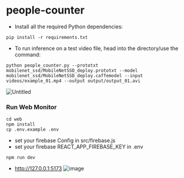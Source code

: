 # people-counter

- Install all the required Python dependencies:

```
pip install -r requirements.txt
```

- To run inference on a test video file, head into the directory/use the command:

```
python people_counter.py --prototxt mobilenet_ssd/MobileNetSSD_deploy.prototxt --model mobilenet_ssd/MobileNetSSD_deploy.caffemodel --input videos/example_01.mp4 --output output/output_01.avi
```

![Untitled](https://user-images.githubusercontent.com/7078855/199912359-e3e1eb89-4ba7-4cf7-bada-5d66503f8c4f.png)

### Run Web Monitor

```
cd web
npm install
cp .env.example .env
```

- set your firebase Config in src/firebase.js
- set your firebase REACT_APP_FIREBASE_KEY in .env

```
npm run dev
```

- http://127.0.0.1:5173
  ![image](https://user-images.githubusercontent.com/7078855/199911449-93cf6614-950f-4439-a133-4fbb59fe46b9.png)
